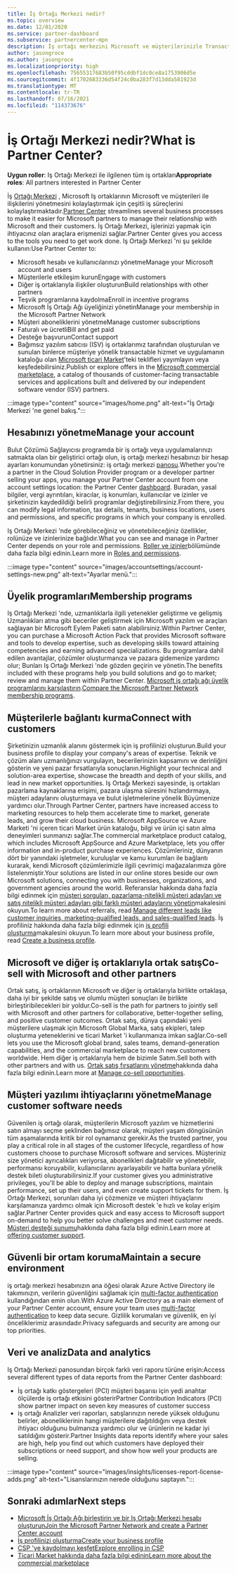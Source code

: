 ```yaml
---
title: İş Ortağı Merkezi nedir?
ms.topic: overview
ms.date: 12/01/2020
ms.service: partner-dashboard
ms.subservice: partnercenter-mpn
description: İş ortağı merkezini Microsoft ve müşterilerinizle Transact Business 'a kullanın
author: jasongroce
ms.author: jasongroce
ms.localizationpriority: high
ms.openlocfilehash: 75655317683b50f95cddbf1dc0ce8a1753906d5e
ms.sourcegitcommit: 4f1702683336d54f24c0ba283f7d13dda581923d
ms.translationtype: MT
ms.contentlocale: tr-TR
ms.lasthandoff: 07/16/2021
ms.locfileid: "114373676"
---
```

# <a name="what-is-partner-center"></a><span data-ttu-id="58de4-103">İş Ortağı Merkezi nedir?</span><span class="sxs-lookup"><span data-stu-id="58de4-103">What is Partner Center?</span></span>

<span data-ttu-id="58de4-104">**Uygun roller**: Iş Ortağı Merkezi ile ilgilenen tüm iş ortakları</span><span class="sxs-lookup"><span data-stu-id="58de4-104">**Appropriate roles**: All partners interested in Partner Center</span></span>

<span data-ttu-id="58de4-105">İş [Ortağı Merkezi](https://partner.microsoft.com/dashboard/home) , Microsoft Iş ortaklarının Microsoft ve müşterileri ile ilişkilerini yönetmesini kolaylaştırmak için çeşitli iş süreçlerini kolaylaştırmaktadır.</span><span class="sxs-lookup"><span data-stu-id="58de4-105">[Partner Center](https://partner.microsoft.com/dashboard/home) streamlines several business processes to make it easier for Microsoft partners to manage their relationship with Microsoft and their customers.</span></span> <span data-ttu-id="58de4-106">İş Ortağı Merkezi, işlerinizi yapmak için ihtiyacınız olan araçlara erişmenizi sağlar.</span><span class="sxs-lookup"><span data-stu-id="58de4-106">Partner Center gives you access to the tools you need to get work done.</span></span> <span data-ttu-id="58de4-107">Iş Ortağı Merkezi 'ni şu şekilde kullanın:</span><span class="sxs-lookup"><span data-stu-id="58de4-107">Use Partner Center to:</span></span>

- <span data-ttu-id="58de4-108">Microsoft hesabı ve kullanıcılarınızı yönetme</span><span class="sxs-lookup"><span data-stu-id="58de4-108">Manage your Microsoft account and users</span></span>
- <span data-ttu-id="58de4-109">Müşterilerle etkileşim kurun</span><span class="sxs-lookup"><span data-stu-id="58de4-109">Engage with customers</span></span>
- <span data-ttu-id="58de4-110">Diğer iş ortaklarıyla ilişkiler oluşturun</span><span class="sxs-lookup"><span data-stu-id="58de4-110">Build relationships with other partners</span></span>
- <span data-ttu-id="58de4-111">Teşvik programlarına kaydolma</span><span class="sxs-lookup"><span data-stu-id="58de4-111">Enroll in incentive programs</span></span>
- <span data-ttu-id="58de4-112">Microsoft İş Ortağı Ağı üyeliğinizi yönetin</span><span class="sxs-lookup"><span data-stu-id="58de4-112">Manage your membership in the Microsoft Partner Network</span></span>
- <span data-ttu-id="58de4-113">Müşteri aboneliklerini yönetme</span><span class="sxs-lookup"><span data-stu-id="58de4-113">Manage customer subscriptions</span></span>
- <span data-ttu-id="58de4-114">Faturalı ve ücretli</span><span class="sxs-lookup"><span data-stu-id="58de4-114">Bill and get paid</span></span>
- <span data-ttu-id="58de4-115">Desteğe başvurun</span><span class="sxs-lookup"><span data-stu-id="58de4-115">Contact support</span></span>
- <span data-ttu-id="58de4-116">Bağımsız yazılım satıcısı (ISV) iş ortaklarımız tarafından oluşturulan ve sunulan binlerce müşteriye yönelik transactable hizmet ve uygulamanın kataloğu olan [Microsoft ticari Market](/azure/marketplace)'teki teklifleri yayımlayın veya keşfedebilirsiniz.</span><span class="sxs-lookup"><span data-stu-id="58de4-116">Publish or explore offers in the [Microsoft commercial marketplace](/azure/marketplace), a catalog of thousands of customer-facing transactable services and applications built and delivered by our independent software vendor (ISV) partners.</span></span>

:::image type="content" source="images/home.png" alt-text="İş Ortağı Merkezi 'ne genel bakış.":::

## <a name="manage-your-account"></a><span data-ttu-id="58de4-118">Hesabınızı yönetme</span><span class="sxs-lookup"><span data-stu-id="58de4-118">Manage your account</span></span>

<span data-ttu-id="58de4-119">Bulut Çözümü Sağlayıcısı programda bir iş ortağı veya uygulamalarınızı satmakta olan bir geliştirici ortağı olun, iş ortağı merkezi hesabınızı bir hesap ayarları konumundan yönetirsiniz: iş ortağı merkezi [panosu](https://partner.microsoft.com/dashboard/home).</span><span class="sxs-lookup"><span data-stu-id="58de4-119">Whether you're a partner in the Cloud Solution Provider program or a developer partner selling your apps, you manage your Partner Center account from one account settings location: the Partner Center [dashboard](https://partner.microsoft.com/dashboard/home).</span></span> <span data-ttu-id="58de4-120">Buradan, yasal bilgiler, vergi ayrıntıları, kiracılar, iş konumları, kullanıcılar ve izinler ve şirketinizin kaydedildiği belirli programlar değiştirebilirsiniz.</span><span class="sxs-lookup"><span data-stu-id="58de4-120">From there, you can modify legal information, tax details, tenants, business locations, users and permissions, and specific programs in which your company is enrolled.</span></span>

<span data-ttu-id="58de4-121">Iş Ortağı Merkezi 'nde görebileceğiniz ve yönetebileceğiniz özellikler, rolünüze ve izinlerinize bağlıdır.</span><span class="sxs-lookup"><span data-stu-id="58de4-121">What you can see and manage in Partner Center depends on your role and permissions.</span></span> <span data-ttu-id="58de4-122">[Roller ve izinler](permissions-overview.md)bölümünde daha fazla bilgi edinin.</span><span class="sxs-lookup"><span data-stu-id="58de4-122">Learn more in [Roles and permissions](permissions-overview.md).</span></span>

:::image type="content" source="images/accountsettings/account-settings-new.png" alt-text="Ayarlar menü.":::

## <a name="membership-programs"></a><span data-ttu-id="58de4-124">Üyelik programları</span><span class="sxs-lookup"><span data-stu-id="58de4-124">Membership programs</span></span>

<span data-ttu-id="58de4-125">Iş Ortağı Merkezi 'nde, uzmanlıklarla ilgili yetenekler geliştirme ve gelişmiş Uzmanlıkları atma gibi beceriler geliştirmek için Microsoft yazılım ve araçları sağlayan bir Microsoft Eylem Paketi satın alabilirsiniz.</span><span class="sxs-lookup"><span data-stu-id="58de4-125">Within Partner Center, you can purchase a Microsoft Action Pack that provides Microsoft software and tools to develop expertise, such as developing skills toward attaining competencies and earning advanced specializations.</span></span> <span data-ttu-id="58de4-126">Bu programlara dahil edilen avantajlar, çözümler oluşturmanıza ve pazara gidemenize yardımcı olur; Bunları Iş Ortağı Merkezi 'nde gözden geçirin ve yönetin.</span><span class="sxs-lookup"><span data-stu-id="58de4-126">The benefits included with these programs help you build solutions and go to market; review and manage them within Partner Center.</span></span> <span data-ttu-id="58de4-127">[Microsoft iş ortağı ağı üyelik programlarını karşılaştırın](https://partner.microsoft.com/membership/compare-offers).</span><span class="sxs-lookup"><span data-stu-id="58de4-127">[Compare the Microsoft Partner Network membership programs](https://partner.microsoft.com/membership/compare-offers).</span></span>

## <a name="connect-with-customers"></a><span data-ttu-id="58de4-128">Müşterilerle bağlantı kurma</span><span class="sxs-lookup"><span data-stu-id="58de4-128">Connect with customers</span></span>

<span data-ttu-id="58de4-129">Şirketinizin uzmanlık alanını göstermek için iş profilinizi oluşturun.</span><span class="sxs-lookup"><span data-stu-id="58de4-129">Build your business profile to display your company's areas of expertise.</span></span> <span data-ttu-id="58de4-130">Teknik ve çözüm alanı uzmanlığınızı vurgulayın, becerilerinizin kapsamını ve derinliğini gösterin ve yeni pazar fırsatlarıyla sonuçlanın.</span><span class="sxs-lookup"><span data-stu-id="58de4-130">Highlight your technical and solution-area expertise, showcase the breadth and depth of your skills, and lead in new market opportunities.</span></span> <span data-ttu-id="58de4-131">Iş Ortağı Merkezi sayesinde, iş ortakları pazarlama kaynaklarına erişimi, pazara ulaşma süresini hızlandırmaya, müşteri adaylarını oluşturmaya ve bulut işletmelerine yönelik Büyümenize yardımcı olur.</span><span class="sxs-lookup"><span data-stu-id="58de4-131">Through Partner Center, partners have increased access to marketing resources to help them accelerate time to market, generate leads, and grow their cloud business.</span></span> <span data-ttu-id="58de4-132">Microsoft AppSource ve Azure Marketi 'ni içeren ticari Market ürün kataloğu, bilgi ve ürün içi satın alma deneyimleri sunmanızı sağlar.</span><span class="sxs-lookup"><span data-stu-id="58de4-132">The commercial marketplace product catalog, which includes Microsoft AppSource and Azure Marketplace, lets you offer information and in-product purchase experiences.</span></span> <span data-ttu-id="58de4-133">Çözümleriniz, dünyanın dört bir yanındaki işletmeler, kuruluşlar ve kamu kurumları ile bağlantı kurarak, kendi Microsoft çözümlerimizle ilgili çevrimiçi mağazalarımıza göre listelenmiştir.</span><span class="sxs-lookup"><span data-stu-id="58de4-133">Your solutions are listed in our online stores beside our own Microsoft solutions, connecting you with businesses, organizations, and government agencies around the world.</span></span> <span data-ttu-id="58de4-134">Referanslar hakkında daha fazla bilgi edinmek için [müşteri sorguları, pazarlama-nitelikli müşteri adayları ve satış nitelikli müşteri adayları gibi farklı müşteri adaylarını yönetin](manage-leads.md)makalesini okuyun.</span><span class="sxs-lookup"><span data-stu-id="58de4-134">To learn more about referrals, read [Manage different leads like customer inquiries, marketing-qualified leads, and sales-qualified leads](manage-leads.md).</span></span> <span data-ttu-id="58de4-135">İş profiliniz hakkında daha fazla bilgi edinmek için [iş profili oluşturma](create-a-marketing-profile.md)makalesini okuyun.</span><span class="sxs-lookup"><span data-stu-id="58de4-135">To learn more about your business profile, read [Create a business profile](create-a-marketing-profile.md).</span></span>

## <a name="co-sell-with-microsoft-and-other-partners"></a><span data-ttu-id="58de4-136">Microsoft ve diğer iş ortaklarıyla ortak satış</span><span class="sxs-lookup"><span data-stu-id="58de4-136">Co-sell with Microsoft and other partners</span></span>

<span data-ttu-id="58de4-137">Ortak satış, iş ortaklarının Microsoft ve diğer iş ortaklarıyla birlikte ortaklaşa, daha iyi bir şekilde satış ve olumlu müşteri sonuçları ile birlikte birleştiribilecekleri bir yoldur.</span><span class="sxs-lookup"><span data-stu-id="58de4-137">Co-sell is the path for partners to jointly sell with Microsoft and other partners for collaborative, better-together selling, and positive customer outcomes.</span></span> <span data-ttu-id="58de4-138">Ortak satış, dünya çapındaki yeni müşterilere ulaşmak için Microsoft Global Marka, satış ekipleri, talep oluşturma yeteneklerini ve ticari Market 'i kullanmanıza imkan sağlar.</span><span class="sxs-lookup"><span data-stu-id="58de4-138">Co-sell lets you use the Microsoft global brand, sales teams, demand-generation capabilities, and the commercial marketplace to reach new customers worldwide.</span></span> <span data-ttu-id="58de4-139">Hem diğer iş ortaklarıyla hem de bizimle Satım.</span><span class="sxs-lookup"><span data-stu-id="58de4-139">Sell both with other partners and with us.</span></span> <span data-ttu-id="58de4-140">[Ortak satış fırsatlarını yönetme](manage-co-sell-opportunities.md)hakkında daha fazla bilgi edinin.</span><span class="sxs-lookup"><span data-stu-id="58de4-140">Learn more at [Manage co-sell opportunities](manage-co-sell-opportunities.md).</span></span>

## <a name="manage-customer-software-needs"></a><span data-ttu-id="58de4-141">Müşteri yazılımı ihtiyaçlarını yönetme</span><span class="sxs-lookup"><span data-stu-id="58de4-141">Manage customer software needs</span></span>

<span data-ttu-id="58de4-142">Güvenilen iş ortağı olarak, müşterilerin Microsoft yazılım ve hizmetlerini satın almayı seçme şeklinden bağımsız olarak, müşteri yaşam döngüsünün tüm aşamalarında kritik bir rol oynamanız gerekir.</span><span class="sxs-lookup"><span data-stu-id="58de4-142">As the trusted partner, you play a critical role in all stages of the customer lifecycle, regardless of how customers choose to purchase Microsoft software and services.</span></span> <span data-ttu-id="58de4-143">Müşteriniz size yönetici ayrıcalıkları veriyorsa, abonelikleri dağıtabilir ve yönetebilir, performansı koruyabilir, kullanıcılarını ayarlayabilir ve hatta bunlara yönelik destek bileti oluşturabilirsiniz.</span><span class="sxs-lookup"><span data-stu-id="58de4-143">If your customer gives you administrative privileges, you'll be able to deploy and manage subscriptions, maintain performance, set up their users, and even create support tickets for them.</span></span> <span data-ttu-id="58de4-144">İş Ortağı Merkezi, sorunları daha iyi çözmenize ve müşteri ihtiyaçlarını karşılamanıza yardımcı olmak için Microsoft destek 'e hızlı ve kolay erişim sağlar.</span><span class="sxs-lookup"><span data-stu-id="58de4-144">Partner Center provides quick and easy access to Microsoft support on-demand to help you better solve challenges and meet customer needs.</span></span> <span data-ttu-id="58de4-145">[Müşteri desteği sunumu](customer-support.md)hakkında daha fazla bilgi edinin.</span><span class="sxs-lookup"><span data-stu-id="58de4-145">Learn more at [offering customer support](customer-support.md).</span></span>

## <a name="maintain-a-secure-environment"></a><span data-ttu-id="58de4-146">Güvenli bir ortam koruma</span><span class="sxs-lookup"><span data-stu-id="58de4-146">Maintain a secure environment</span></span>

<span data-ttu-id="58de4-147">iş ortağı merkezi hesabınızın ana öğesi olarak Azure Active Directory ile takımınızın, verilerin güvenliğini sağlamak için [multi-factor authentication](partner-security-requirements-mandating-mfa.md) kullandığından emin olun.</span><span class="sxs-lookup"><span data-stu-id="58de4-147">With Azure Active Directory as a main element of your Partner Center account, ensure your team uses [multi-factor authentication](partner-security-requirements-mandating-mfa.md) to keep data secure.</span></span> <span data-ttu-id="58de4-148">Gizlilik korumaları ve güvenlik, en iyi önceliklerimiz arasındadır.</span><span class="sxs-lookup"><span data-stu-id="58de4-148">Privacy safeguards and security are among our top priorities.</span></span>

## <a name="data-and-analytics"></a><span data-ttu-id="58de4-149">Veri ve analiz</span><span class="sxs-lookup"><span data-stu-id="58de4-149">Data and analytics</span></span>

<span data-ttu-id="58de4-150">Iş Ortağı Merkezi panosundan birçok farklı veri raporu türüne erişin:</span><span class="sxs-lookup"><span data-stu-id="58de4-150">Access several different types of data reports from the Partner Center dashboard:</span></span>

- <span data-ttu-id="58de4-151">İş ortağı katkı göstergeleri (PCI) müşteri başarısı için yedi anahtar ölçülerde iş ortağı etkisini gösterir</span><span class="sxs-lookup"><span data-stu-id="58de4-151">Partner Contribution Indicators (PCI) show partner impact on seven key measures of customer success</span></span>
- <span data-ttu-id="58de4-152">iş ortağı Analizler veri raporları, satışlarınızın nerede yüksek olduğunu belirler, aboneliklerinin hangi müşterilere dağıtıldığını veya destek ihtiyacı olduğunu bulmanıza yardımcı olur ve ürünlerin ne kadar iyi satıldığını gösterir.</span><span class="sxs-lookup"><span data-stu-id="58de4-152">Partner Insights data reports identify where your sales are high, help you find out which customers have deployed their subscriptions or need support, and show how well your products are selling.</span></span>

:::image type="content" source="images/insights/licenses-report-license-adds.png" alt-text="Lisanslarınızın nerede olduğunu saptayın.":::

## <a name="next-steps"></a><span data-ttu-id="58de4-154">Sonraki adımlar</span><span class="sxs-lookup"><span data-stu-id="58de4-154">Next steps</span></span>

- [<span data-ttu-id="58de4-155">Microsoft İş Ortağı Ağı birleştirin ve bir Iş Ortağı Merkezi hesabı oluşturun</span><span class="sxs-lookup"><span data-stu-id="58de4-155">Join the Microsoft Partner Network and create a Partner Center account</span></span>](mpn-create-a-partner-center-account.md)
- [<span data-ttu-id="58de4-156">İş profilinizi oluşturma</span><span class="sxs-lookup"><span data-stu-id="58de4-156">Create your business profile</span></span>](create-a-marketing-profile.md)
- [<span data-ttu-id="58de4-157">CSP 'ye kaydolmayı keşfet</span><span class="sxs-lookup"><span data-stu-id="58de4-157">Explore enrolling in CSP</span></span>](csp-overview.md)
- [<span data-ttu-id="58de4-158">Ticari Market hakkında daha fazla bilgi edinin</span><span class="sxs-lookup"><span data-stu-id="58de4-158">Learn more about the commercial marketplace</span></span>](csp-commercial-marketplace-overview.md)
